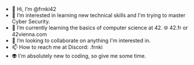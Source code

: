 - 👋 Hi, I’m @frnki42
- 👀 I’m interested in learning new technical skills and I'm trying to master Cyber Security.
- 🌱 I’m currently learning the basics of computer science at 42. :globe_with_meridians: 42.fr or 42vienna.com
- 💞️ I’m looking to collaborate on anything I'm interested in.
- 📫 How to reach me at Discord: .frnki
- :alien: I'm absolutely new to coding, so give me some time.

<!---
frnki42/frnki42 is a ✨ special ✨ repository because its `README.md` (this file) appears on your GitHub profile.
You can click the Preview link to take a look at your changes.
--->
